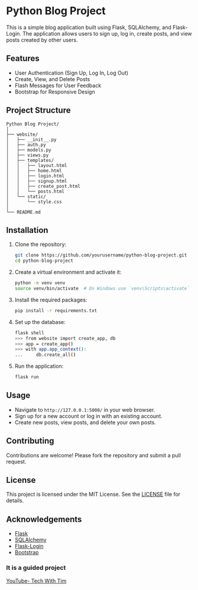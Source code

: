 # Python Blog Project

This is a simple blog application built using Flask, SQLAlchemy, and Flask-Login. The application allows users to sign up, log in, create posts, and view posts created by other users.

## Features

- User Authentication (Sign Up, Log In, Log Out)
- Create, View, and Delete Posts
- Flash Messages for User Feedback
- Bootstrap for Responsive Design

## Project Structure

```
Python Blog Project/
│
├── website/
│   ├── __init__.py
│   ├── auth.py
│   ├── models.py
│   ├── views.py
│   ├── templates/
│   │   ├── layout.html
│   │   ├── home.html
│   │   ├── login.html
│   │   ├── signup.html
│   │   ├── create_post.html
│   │   └── posts.html
│   └── static/
│       └── style.css
│
└── README.md
```

## Installation

1. Clone the repository:
    ```sh
    git clone https://github.com/yourusername/python-blog-project.git
    cd python-blog-project
    ```

2. Create a virtual environment and activate it:
    ```sh
    python -m venv venv
    source venv/bin/activate  # On Windows use `venv\Scripts\activate`
    ```

3. Install the required packages:
    ```sh
    pip install -r requirements.txt
    ```

4. Set up the database:
    ```sh
    flask shell
    >>> from website import create_app, db
    >>> app = create_app()
    >>> with app.app_context():
    ...     db.create_all()
    ```

5. Run the application:
    ```sh
    flask run
    ```

## Usage

- Navigate to `http://127.0.0.1:5000/` in your web browser.
- Sign up for a new account or log in with an existing account.
- Create new posts, view posts, and delete your own posts.

## Contributing

Contributions are welcome! Please fork the repository and submit a pull request.

## License

This project is licensed under the MIT License. See the [LICENSE](LICENSE) file for details.

## Acknowledgements

- [Flask](https://flask.palletsprojects.com/)
- [SQLAlchemy](https://www.sqlalchemy.org/)
- [Flask-Login](https://flask-login.readthedocs.io/)
- [Bootstrap](https://getbootstrap.com/)

### It is a guided project
[YouTube- Tech With Tim](https://www.youtube.com/@TechWithTim)
